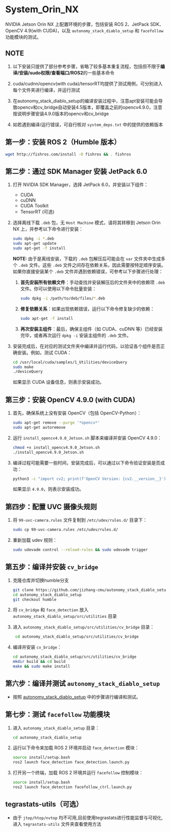 
# System_Orin_NX

NVIDIA Jetson Orin NX 上配置环境的步骤，包括安装 ROS 2、JetPack SDK、OpenCV 4.9(with CUDA)，以及 `autonomy_stack_diablo_setup` 和 `facefollow` 功能模块的测试。

## NOTE

1. 以下安装只提供了部分参考步骤，省略了较多基本重复流程，包括但不限于**编译/安装/sudo权限/查看端口/ROS2**的一些基本命令

2. cuda/cudnn/opencv(with cuda)/tensorRT均提供了测试用例，可分别进入每个文件夹进行编译，并运行测试

3. 在autonomy_stack_diablo_setup的编译安装过程中，注意apt安装可能会导致opencv和cv_bridge自动安装4.5版本，即覆盖之前的opencv4.9.0，注意按说明步骤安装4.9.0版本的opencv和cv_bridge

4. 如若遇到编译/运行错误，可自行核对 `system_deps.txt` 中的提供的依赖版本

## 第一步：安装 ROS 2（Humble 版本）

   ```bash
   wget http://fishros.com/install -O fishros && . fishros
   ```

## 第二步：通过 SDK Manager 安装 JetPack 6.0

1. 打开 NVIDIA SDK Manager，选择 JetPack 6.0，并安装以下组件：
   - CUDA
   - cuDNN
   - CUDA Toolkit
   - TensorRT (可选)

2. 选择离线下载 `.deb` 包，无 `Host Machine` 模式，请将其转移到 Jetson Orin NX 上，并参考以下命令进行安装：

   ```bash
   sudo dpkg -i *.deb
   sudo apt-get update
   sudo apt-get -f install
   ```

   **NOTE:** 由于是离线安装，下载的 `.deb` 包解压后可能会在 `var` 文件夹中生成多个 `.deb` 文件。这些 `.deb` 文件之间存在依赖关系，因此需要按特定顺序安装。如果你直接安装某个 `.deb` 文件并遇到依赖错误，可参考以下步骤进行处理：
   
   1. **首先安装所有依赖文件**：手动查找并安装解压后的文件夹中的依赖项 `.deb` 文件。你可以使用以下命令批量安装：

      ```bash
      sudo dpkg -i /path/to/deb/files/*.deb
      ```

   2. **修复依赖关系**：如果出现依赖错误，运行以下命令修复缺少的依赖：

      ```bash
      sudo apt-get -f install
      ```

   3. **再次安装主组件**：最后，确保主组件（如 CUDA、cuDNN 等）已经安装完毕，或者再次运行 `dpkg -i` 安装主组件的 `.deb` 文件。

3. 安装完成后，在对应的测试文件夹中编译并运行代码，以验证各个组件是否正确安装。例如，测试 CUDA：

   ```bash
   cd /usr/local/cuda/samples/1_Utilities/deviceQuery
   sudo make
   ./deviceQuery
   ```

   如果显示 CUDA 设备信息，则表示安装成功。

## 第三步：安装 OpenCV 4.9.0 (with CUDA)

1. 首先，确保系统上没有安装 OpenCV（包括 OpenCV-Python）：

   ```bash
   sudo apt-get remove --purge '*opencv*'
   sudo apt-get autoremove
   ```

2. 运行 `install_opencv4.9.0_Jetson.sh` 脚本来编译并安装 OpenCV 4.9.0：

   ```bash
   chmod +x install_opencv4.9.0_Jetson.sh
   ./install_opencv4.9.0_Jetson.sh
   ```

3. 编译过程可能需要一些时间，安装完成后，可以通过以下命令验证安装是否成功：

   ```bash
   python3 -c "import cv2; print(f'OpenCV Version: {cv2.__version__}'); print(f'CUDA Support: {cv2.cuda.getCudaEnabledDeviceCount() > 0}')"
   ```

   如果显示 `4.9.0`，则表示安装成功。

## 第四步：配置 UVC 摄像头规则

1. 将 `99-uvc-camera.rules` 文件复制到 `/etc/udev/rules.d/` 目录下：

   ```bash
   sudo cp 99-uvc-camera.rules /etc/udev/rules.d/
   ```

2. 重新加载 udev 规则：

   ```bash
   sudo udevadm control --reload-rules && sudo udevadm trigger
   ```

## 第五步：编译并安装 `cv_bridge`

1. 克隆仓库并切换humble分支

    ```bash
    git clone https://github.com/jizhang-cmu/autonomy_stack_diablo_setup.git
    cd autonomy_stack_diablo_setup
    git checkout humble   
    ```

2. 将 `cv_bridge` 和 `face_detection` 放入 `autonomy_stack_diablo_setup/src/utilities` 目录

3. 进入 `autonomy_stack_diablo_setup/src/utilities/cv_bridge` 目录：

   ```bash
    cd autonomy_stack_diablo_setup/src/utilities/cv_bridge
    ```

3. 编译并安装 `cv_bridge`：

   ```bash
   cd autonomy_stack_diablo_setup/src/utilities/cv_bridge
   mkdir build && cd build
   make && sudo make install
   ```

## 第六步：编译并测试 `autonomy_stack_diablo_setup`

- 按照 [autonomy_stack_diablo_setup](https://github.com/jizhang-cmu/autonomy_stack_diablo_setup) 中的步骤进行编译和测试。

## 第七步：测试 `facefollow` 功能模块

1. 进入 `autonomy_stack_diablo_setup` 目录：

   ```bash
   cd autonomy_stack_diablo_setup
   ```

2. 运行以下命令来加载 ROS 2 环境并启动 `face_detection` 模块：

   ```bash
   source install/setup.bash
   ros2 launch face_detection face_detection.launch.py
   ```

3. 打开另一个终端，加载 ROS 2 环境并运行 `facefollow` 控制模块：

   ```bash
   source install/setup.bash
   ros2 launch face_detection facefollow_ctrl.launch.py
   ```

## tegrastats-utils（可选）

- 由于 `jtop/htop/nvtop` 均不可用,目前使用tegrastats进行性能监督与可视化,进入 `tegrastats-utils` 文件夹查看使用方法